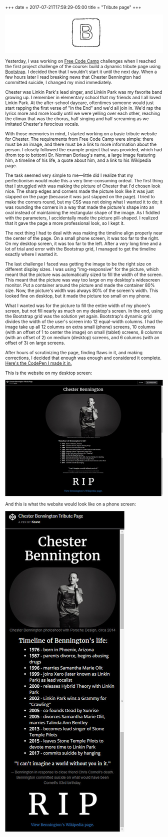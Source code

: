 +++
date = 2017-07-21T17:59:29-05:00
title = "Tribute page"
+++

![image](/img/bootstrap.jpg)

Yesterday, I was working on [Free Code Camp](https://www.freecodecamp.org/) challenges when I reached the first project challenge of the course: build a dynamic tribute page using [Bootstrap](http://getbootstrap.com/). I decided then that I wouldn't start it until the next day. When a few hours later I read breaking news that Chester Bennington had committed suicide, I changed my mind immediately. 

Chester was Linkin Park's lead singer, and Linkin Park was my favorite band growing up. I remember in elementary school that my friends and I all loved Linkin Park. At the after-school daycare, oftentimes someone would just start rapping the first verse of "In the End" and we'd all join in. We'd rap the lyrics more and more loudly until we were yelling over each other, reaching the climax that was the chorus, half singing and half screaming as we imitated Chester's ferocious vocals. 

With those memories in mind, I started working on a basic tribute website for Chester. The requirements from Free Code Camp were simple: there must be an image, and there must be a link to more information about the person. I closely followed the example project that was provided, which had (from top to bottom) Dr. Norman Borlaug's name, a large image featuring him, a timeline of his life, a quote about him, and a link to his Wikipedia page.

The task seemed very simple to me—little did I realize that my perfectionism would make this a very time-consuming ordeal. The first thing that I struggled with was making the picture of Chester that I'd chosen look nice. The sharp edges and corners made the picture look like it was just slapped on the page (because it *was* just slapped on the page). I tried to make the corners round, but my CSS was not doing what I wanted it to do; it was rounding the corners in a way that made the picture's shape into an oval instead of maintaining the rectangular shape of the image. As I fiddled with the parameters, I accidentally made the picture pill-shaped. I realized that it gave the page a more professional look, so I kept it. 

The next thing I had to deal with was making the timeline align properly near the center of the page. On a small phone screen, it was too far to the right. On my desktop screen, it was too far to the left. After a *very* long time and a lot of trial and error with the Bootstrap grid, I managed to get the timeline exactly where I wanted it.

The last challenge I faced was getting the image to be the right size on different display sizes. I was using "img-responsive" for the picture, which meant that the picture was automatically sized to fill the width of the screen. This meant that the picture was way too large on my desktop's widescreen monitor. Put a container around the picture and made the container 80% size. Now, the picture's width was always 80% of the screen's width. This looked fine on desktop, but it made the picture too small on my phone. 

What I wanted was for the picture to fill the entire width of my phone's screen, but not fill nearly as much on my desktop's screen. In the end, using the Bootstrap grid was the solution yet again. Bootstrap's dynamic grid divides the width of the user's screen into 12 equal-width columns. I had the image take up all 12 columns on extra small (phone) screens, 10 columns (with an offset of 1 to center the image) on small (tablet) screens, 8 columns (with an offset of 2) on medium (desktop) screens, and 6 columns (with an offset of 3) on large screens.

After hours of scrutinizing the page, finding flaws in it, and making corrections, I decided that enough was enough and considered it complete. [Here's the CodePen I made it in.](https://codepen.io/keanemind/details/mwNGQj/)

This is the website on my desktop screen:

![image](/img/BenningtonTribute.jpg)

And this is what the website would look like on a phone screen:

![image](/img/BenningtonTributeMobile.jpg)
